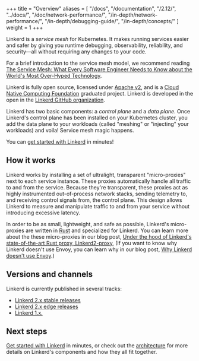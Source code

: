 +++
title = "Overview"
aliases = [
  "/docs",
  "/documentation",
  "/2.12/",
  "../docs/",
  "/doc/network-performance/",
  "/in-depth/network-performance/",
  "/in-depth/debugging-guide/",
  "/in-depth/concepts/"
]
weight = 1
+++

Linkerd is a _service mesh_ for Kubernetes. It makes running services easier
and safer by giving you runtime debugging, observability, reliability, and
security&mdash;all without requiring any changes to your code.

For a brief introduction to the service mesh model, we recommend reading [The
Service Mesh: What Every Software Engineer Needs to Know about the World's Most
Over-Hyped Technology](https://servicemesh.io/).

Linkerd is fully open source, licensed under [Apache
v2](https://github.com/linkerd/linkerd2/blob/main/LICENSE), and is a [Cloud
Native Computing Foundation](https://cncf.io) graduated project. Linkerd is
developed in the open in the [Linkerd GitHub organization](https://github.com/linkerd).

Linkerd has two basic components: a *control plane* and a *data plane*. Once
Linkerd's control plane has been installed on your Kubernetes cluster, you add
the data plane to your workloads (called "meshing" or "injecting" your
workloads) and voila! Service mesh magic happens.

You can [get started with Linkerd](../getting-started/) in minutes!

## How it works

Linkerd works by installing a set of ultralight, transparent "micro-proxies"
next to each service instance. These proxies automatically handle all traffic to
and from the service. Because they're transparent, these proxies act as highly
instrumented out-of-process network stacks, sending telemetry to, and receiving
control signals from, the control plane. This design allows Linkerd to measure
and manipulate traffic to and from your service without introducing excessive
latency.

In order to be as small, lightweight, and safe as possible, Linkerd's
micro-proxies are written in [Rust](https://www.rust-lang.org/) and specialized
for Linkerd. You can learn more about the these micro-proxies in our blog post,
[Under the hood of Linkerd's state-of-the-art Rust proxy,
Linkerd2-proxy](/2020/07/23/under-the-hood-of-linkerds-state-of-the-art-rust-proxy-linkerd2-proxy/),
(If you want to know why Linkerd doesn't use Envoy, you can learn why in our blog
post, [Why Linkerd doesn't use
Envoy](/2020/12/03/why-linkerd-doesnt-use-envoy/).)

## Versions and channels

Linkerd is currently published in several tracks:

* [Linkerd 2.x stable releases](/edge/)
* [Linkerd 2.x edge releases](/edge/)
* [Linkerd 1.x.](/1/overview/)

## Next steps

[Get started with Linkerd](../getting-started/) in minutes, or check out the
[architecture](../reference/architecture/) for more details on Linkerd's
components and how they all fit together.
